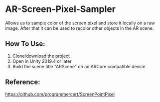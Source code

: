 # AR-Screen-Pixel-Sampler
Allows us to sample color of the screen pixel and store it locally on a raw image. After that it can be used to recolor other objects in the AR scene. 

## How To Use:
1. Clone/download the project
2. Open in Unity 2019.4 or later
3. Build the scene title "ARScene" on an ARCore compatible device 

## Reference:
https://github.com/programmercert/ScreenPointPixel
